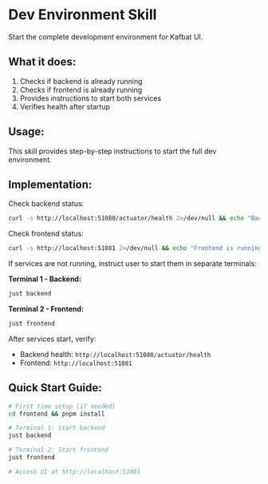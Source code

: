 # Dev Environment Skill

Start the complete development environment for Kafbat UI.

## What it does:
1. Checks if backend is already running
2. Checks if frontend is already running
3. Provides instructions to start both services
4. Verifies health after startup

## Usage:
This skill provides step-by-step instructions to start the full dev environment.

## Implementation:

Check backend status:
```bash
curl -s http://localhost:51080/actuator/health 2>/dev/null && echo "Backend is running" || echo "Backend is not running"
```

Check frontend status:
```bash
curl -s http://localhost:51081 2>/dev/null && echo "Frontend is running" || echo "Frontend is not running"
```

If services are not running, instruct user to start them in separate terminals:

**Terminal 1 - Backend:**
```bash
just backend
```

**Terminal 2 - Frontend:**
```bash
just frontend
```

After services start, verify:
- Backend health: `http://localhost:51080/actuator/health`
- Frontend: `http://localhost:51081`

## Quick Start Guide:
```bash
# First time setup (if needed)
cd frontend && pnpm install

# Terminal 1: Start backend
just backend

# Terminal 2: Start frontend
just frontend

# Access UI at http://localhost:51081
```
